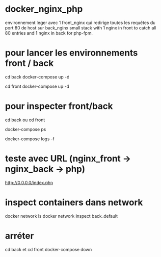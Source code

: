 # docker_nginx_php
environnement leger avec 1 front_nginx qui redirige toutes les requêtes du port 80 de host sur back_nginx
small stack with 1 nginx in front to catch all 80 entries and 1 nginx in back for php-fpm.

# pour lancer les environnements  front / back

cd back 
docker-compose up -d


cd front 
docker-compose up -d


# pour inspecter front/back
cd back ou cd front

docker-compose ps

docker-compose logs -f

# teste avec URL (nginx_front -> nginx_back -> php)
http://0.0.0.0/index.php


# inspect containers dans network

docker network ls
docker network inspect back_default


# arréter
cd back et cd front
docker-compose down
